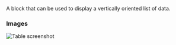 A block that can be used to display a vertically oriented list of data.

### Images

![Table screenshot](https://gitlab.com/appsemble/appsemble/-/raw/0.23.3/config/assets/list.png)

